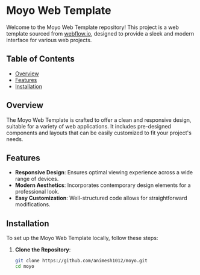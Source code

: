 # Moyo Web Template

Welcome to the Moyo Web Template repository! This project is a web template sourced from [webflow.io](https://webflow.io), designed to provide a sleek and modern interface for various web projects.

## Table of Contents

- [Overview](#overview)
- [Features](#features)
- [Installation](#installation)

## Overview

The Moyo Web Template is crafted to offer a clean and responsive design, suitable for a variety of web applications. It includes pre-designed components and layouts that can be easily customized to fit your project's needs.

## Features

- **Responsive Design**: Ensures optimal viewing experience across a wide range of devices.
- **Modern Aesthetics**: Incorporates contemporary design elements for a professional look.
- **Easy Customization**: Well-structured code allows for straightforward modifications.

## Installation

To set up the Moyo Web Template locally, follow these steps:

1. **Clone the Repository**:

   ```bash
   git clone https://github.com/animesh1012/moyo.git
   cd moyo
